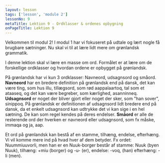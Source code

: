 ```yaml
---
layout: lesson
tags: ['lesson', 'module 2']
lessonNo: 9
metaTitle: Lektion 9 - Ordklasser & ordenes opbygning
onPageTitle: Lektion 9
---
```

Velkommen til modul 2! I modul 1 har vi fokuseret på udtale og lært nogle få brugbare sætninger. Nu skal vi til at lære lidt mere om grønlandsk grammatik.

I denne lektion skal vi lære en masse om ord. Formålet er at lære om de forskellige ordklasser og hvordan ordene er opbygget på grønlandsk. 

På grønlandsk har vi kun 3 ordklasser: Navneord, udsagnsord og småord. **Navneord** har en bredere definition på grønlandsk end på dansk, det kan være ting, som hus illu, tillægsord, som rød aappalaartoq, tal som et ataaseq, og det kan være begreber, som kærlighed, asanninneq. **Udsagnsord** er noget der bliver gjort eller noget der sker, som "han sover", sinippoq. På grønlandsk er definitionen af udsagnsord lidt bredere end på dansk, da et enkelt udsagnsord kan udtrykke det vi kan sige i en hel sætning. De kan som regel kendes på deres endelser. **Småord** er alle de resterende ord der hverken er navneord eller udsagnsord, som fx måske, immaqa og ja, aap.

Et ord på grønlandsk kan bestå af en stamme, tilhæng, endelse, efterhæng. Vi vil komme mere ind på hvad hver af dem betyder. Fx ordet: Nuummiuuvorli, men han er en Nuuk-borger består af stamme: Nuuk (byen Nuuk), tilhæng: +miu (borger) og -u- (er), endelse: -voq, (han) efterhæng: -li (men).